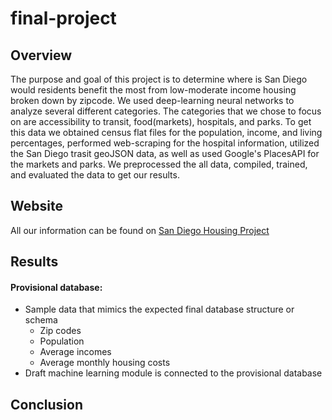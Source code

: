 # final-project
## Overview
The purpose and goal of this project is to determine where is San Diego would residents benefit the most from low-moderate income housing broken down by zipcode. We used deep-learning neural networks to analyze several different categories. The categories that we chose to focus on are accessibility to transit, food(markets), hospitals, and parks. To get this data we obtained census flat files for the population, income, and living percentages, performed web-scraping for the hospital information, utilized the San Diego trasit geoJSON data, as well as used Google's PlacesAPI for the markets and parks. We preprocessed the all data, compiled, trained, and evaluated the data to get our results.

## Website

All our information can be found on [San Diego Housing Project](https://tsmtruong.github.io/final-project/index.html)


## Results

#### Provisional database:
- Sample data that mimics the expected final database structure or schema
   * Zip codes
   * Population 
   * Average incomes
   * Average monthly housing costs
- Draft machine learning module is connected to the provisional database 

## Conclusion




